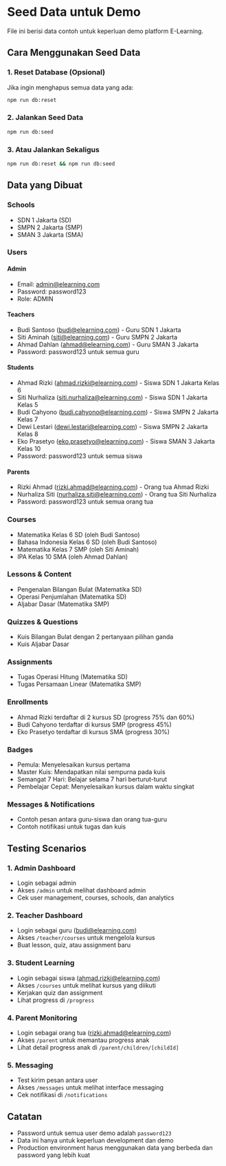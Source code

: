 # Seed Data untuk Demo

File ini berisi data contoh untuk keperluan demo platform E-Learning.

## Cara Menggunakan Seed Data

### 1. Reset Database (Opsional)
Jika ingin menghapus semua data yang ada:
```bash
npm run db:reset
```

### 2. Jalankan Seed Data
```bash
npm run db:seed
```

### 3. Atau Jalankan Sekaligus
```bash
npm run db:reset && npm run db:seed
```

## Data yang Dibuat

### Schools
- SDN 1 Jakarta (SD)
- SMPN 2 Jakarta (SMP) 
- SMAN 3 Jakarta (SMA)

### Users
#### Admin
- Email: admin@elearning.com
- Password: password123
- Role: ADMIN

#### Teachers
- Budi Santoso (budi@elearning.com) - Guru SDN 1 Jakarta
- Siti Aminah (siti@elearning.com) - Guru SMPN 2 Jakarta
- Ahmad Dahlan (ahmad@elearning.com) - Guru SMAN 3 Jakarta
- Password: password123 untuk semua guru

#### Students
- Ahmad Rizki (ahmad.rizki@elearning.com) - Siswa SDN 1 Jakarta Kelas 6
- Siti Nurhaliza (siti.nurhaliza@elearning.com) - Siswa SDN 1 Jakarta Kelas 5
- Budi Cahyono (budi.cahyono@elearning.com) - Siswa SMPN 2 Jakarta Kelas 7
- Dewi Lestari (dewi.lestari@elearning.com) - Siswa SMPN 2 Jakarta Kelas 8
- Eko Prasetyo (eko.prasetyo@elearning.com) - Siswa SMAN 3 Jakarta Kelas 10
- Password: password123 untuk semua siswa

#### Parents
- Rizki Ahmad (rizki.ahmad@elearning.com) - Orang tua Ahmad Rizki
- Nurhaliza Siti (nurhaliza.siti@elearning.com) - Orang tua Siti Nurhaliza
- Password: password123 untuk semua orang tua

### Courses
- Matematika Kelas 6 SD (oleh Budi Santoso)
- Bahasa Indonesia Kelas 6 SD (oleh Budi Santoso)
- Matematika Kelas 7 SMP (oleh Siti Aminah)
- IPA Kelas 10 SMA (oleh Ahmad Dahlan)

### Lessons & Content
- Pengenalan Bilangan Bulat (Matematika SD)
- Operasi Penjumlahan (Matematika SD)
- Aljabar Dasar (Matematika SMP)

### Quizzes & Questions
- Kuis Bilangan Bulat dengan 2 pertanyaan pilihan ganda
- Kuis Aljabar Dasar

### Assignments
- Tugas Operasi Hitung (Matematika SD)
- Tugas Persamaan Linear (Matematika SMP)

### Enrollments
- Ahmad Rizki terdaftar di 2 kursus SD (progress 75% dan 60%)
- Budi Cahyono terdaftar di kursus SMP (progress 45%)
- Eko Prasetyo terdaftar di kursus SMA (progress 30%)

### Badges
- Pemula: Menyelesaikan kursus pertama
- Master Kuis: Mendapatkan nilai sempurna pada kuis
- Semangat 7 Hari: Belajar selama 7 hari berturut-turut
- Pembelajar Cepat: Menyelesaikan kursus dalam waktu singkat

### Messages & Notifications
- Contoh pesan antara guru-siswa dan orang tua-guru
- Contoh notifikasi untuk tugas dan kuis

## Testing Scenarios

### 1. Admin Dashboard
- Login sebagai admin
- Akses `/admin` untuk melihat dashboard admin
- Cek user management, courses, schools, dan analytics

### 2. Teacher Dashboard
- Login sebagai guru (budi@elearning.com)
- Akses `/teacher/courses` untuk mengelola kursus
- Buat lesson, quiz, atau assignment baru

### 3. Student Learning
- Login sebagai siswa (ahmad.rizki@elearning.com)
- Akses `/courses` untuk melihat kursus yang diikuti
- Kerjakan quiz dan assignment
- Lihat progress di `/progress`

### 4. Parent Monitoring
- Login sebagai orang tua (rizki.ahmad@elearning.com)
- Akses `/parent` untuk memantau progress anak
- Lihat detail progress anak di `/parent/children/[childId]`

### 5. Messaging
- Test kirim pesan antara user
- Akses `/messages` untuk melihat interface messaging
- Cek notifikasi di `/notifications`

## Catatan
- Password untuk semua user demo adalah `password123`
- Data ini hanya untuk keperluan development dan demo
- Production environment harus menggunakan data yang berbeda dan password yang lebih kuat